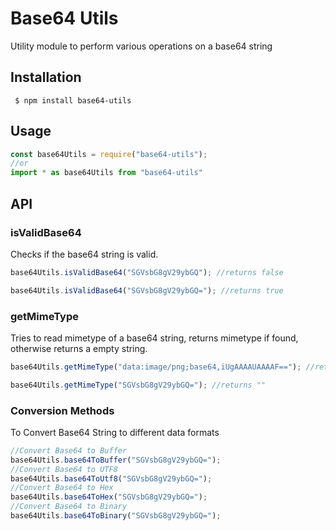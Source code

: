 
# Base64 Utils

Utility module to perform various operations on a base64 string

## Installation

```
 $ npm install base64-utils 
 ```

 ## Usage

 ```js
 const base64Utils = require("base64-utils");
//or
import * as base64Utils from "base64-utils"
```

## API

### isValidBase64
Checks if the base64 string is valid.

```js
base64Utils.isValidBase64("SGVsbG8gV29ybGQ"); //returns false

base64Utils.isValidBase64("SGVsbG8gV29ybGQ="); //returns true
```
### getMimeType
Tries to read mimetype of a base64 string, returns mimetype if found, otherwise returns a empty string.

```js
base64Utils.getMimeType("data:image/png;base64,iUgAAAAUAAAAF=="); //returns "image/png"

base64Utils.getMimeType("SGVsbG8gV29ybGQ="); //returns ""
```
### Conversion Methods
To Convert Base64 String to different data formats

```js
//Convert Base64 to Buffer
base64Utils.base64ToBuffer("SGVsbG8gV29ybGQ="); 
//Convert Base64 to UTF8
base64Utils.base64ToUtf8("SGVsbG8gV29ybGQ=");
//Convert Base64 to Hex
base64Utils.base64ToHex("SGVsbG8gV29ybGQ="); 
//Convert Base64 to Binary
base64Utils.base64ToBinary("SGVsbG8gV29ybGQ=");   
```
